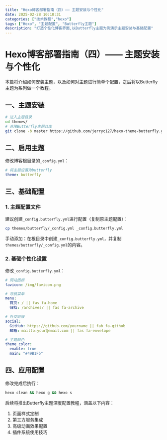 ```yaml
---
title: "Hexo博客部署指南（四）—— 主题安装与个性化"
date: 2025-02-28 10:10:31
categories: ["技术教程","hexo"]
tags: ["Hexo", "主题配置", "Butterfly主题"]
description: "打造个性化博客界面,以Butterfly主题为例演示主题安装与基础配置"
---
```

# Hexo博客部署指南（四）—— 主题安装与个性化
本篇将介绍如何安装主题，以及如何对主题进行简单个配置，之后将以Butterfly主题为系列做一个教程。

## 一、主题安装

```bash blog根目录
# 进入主题目录
cd themes/
# 克隆Butterfly主题仓库
git clone -b master https://github.com/jerryc127/hexo-theme-butterfly.git butterfly
```

## 二、启用主题

修改博客根目录的`_config.yml`：

```yaml _config.yml
# 将主题设置为butterfly
theme: butterfly
```

## 三、基础配置

### 1. 主题配置文件
建议创建`_config.butterfly.yml`进行配置（复制原主题配置）：

```bash blog根目录
cp themes/butterfly/_config.yml _config.butterfly.yml
```
手动添加：在根目录中创建`_config.butterfly.yml`，并复制`themes/butterfly/_config.yml`的内容。

### 2. 基础个性化设置
修改`_config.butterfly.yml`：

```yaml _config.butterfly.yml
# 网站图标
favicon: /img/favicon.png

# 导航菜单
menu:
  首页: / || fas fa-home
  归档: /archives/ || fas fa-archive

# 社交链接
social:
  GitHub: https://github.com/yourname || fab fa-github
  邮箱: mailto:your@email.com || fas fa-envelope

# 主题颜色
theme_color:
  enable: true
  main: "#49B1F5"
```

## 四、应用配置
修改完成后执行：

```bash blog根目录
hexo clean && hexo g && hexo s
```

后续将推出Butterfly主题深度配置教程，涵盖以下内容：
1. 页面样式定制
2. 第三方服务集成
3. 高级动画效果配置
4. 插件系统使用技巧